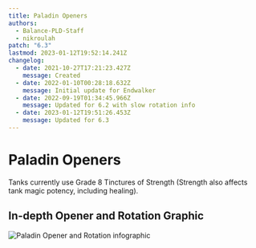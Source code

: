 ```yaml
---
title: Paladin Openers
authors:
  - Balance-PLD-Staff
  - nikroulah
patch: "6.3"
lastmod: 2023-01-12T19:52:14.241Z
changelog:
  - date: 2021-10-27T17:21:23.427Z
    message: Created
  - date: 2022-01-10T00:28:18.632Z
    message: Initial update for Endwalker
  - date: 2022-09-19T01:34:45.966Z
    message: Updated for 6.2 with slow rotation info
  - date: 2023-01-12T19:51:26.453Z
    message: Updated for 6.3
---
```

# Paladin Openers

Tanks currently use Grade 8 Tinctures of Strength 
(Strength also affects tank magic potency, including healing).

## In-depth Opener and Rotation Graphic

![Paladin Opener and Rotation infographic](https://xiv.sleepyshiba.com/pld/img/64-v1.png)